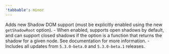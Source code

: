 ```yaml
---
'tabbable': minor
---
```


Adds new Shadow DOM support (must be explicitly enabled using the new `getShadowRoot` option).
    - When enabled, supports open shadows by default, and can support closed shadows if the option is a function that returns the shadow for a given node. See documentation for more information.
    - Includes all updates from `5.3.0-beta.0` and `5.3.0-beta.1` releases.

